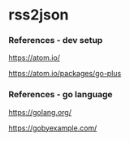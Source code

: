 # rss2json


### References - dev setup

https://atom.io/

https://atom.io/packages/go-plus

### References - go language

https://golang.org/

https://gobyexample.com/
